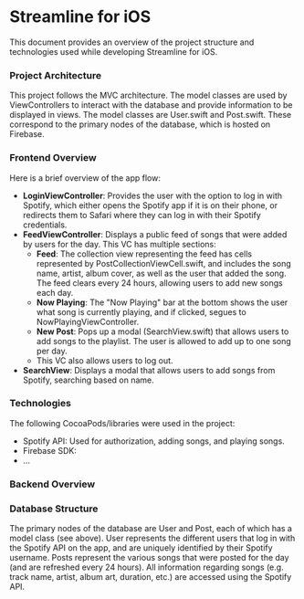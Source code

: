 # Streamline for iOS
This document provides an overview of the project structure and technologies used while developing Streamline for iOS.

### Project Architecture

This project follows the MVC architecture. The model classes are used by ViewControllers to interact with the database and provide information to be displayed in views. The model classes are User.swift and Post.swift. These correspond to the primary nodes of the database, which is hosted on Firebase.

### Frontend Overview

Here is a brief overview of the app flow:

* **LoginViewController**: Provides the user with the option to log in with Spotify, which either opens the Spotify app if it is on their phone, or redirects them to Safari where they can log in with their Spotify credentials.
* **FeedViewController**: Displays a public feed of songs that were added by users for the day. This VC has multiple sections:
  * **Feed**: The collection view representing the feed has cells represented by PostCollectionViewCell.swift, and includes the song name, artist, album cover, as well as the user that added the song. The feed clears every 24 hours, allowing users to add new songs each day.
  * **Now Playing**: The "Now Playing" bar at the bottom shows the user what song is currently playing, and if clicked, segues to NowPlayingViewController.
  * **New Post**: Pops up a modal (SearchView.swift) that allows users to add songs to the playlist. The user is allowed to add up to one song per day.
  * This VC also allows users to log out.
* **SearchView**: Displays a modal that allows users to add songs from Spotify, searching based on name.

### Technologies

The following CocoaPods/libraries were used in the project:
 * Spotify API: Used for authorization, adding songs, and playing songs.
 * Firebase SDK: 
 * ...
 
### Backend Overview

### Database Structure

The primary nodes of the database are User and Post, each of which has a model class (see above). User represents the different users that log in with the Spotify API on the app, and are uniquely identified by their Spotify username. Posts represent the various songs that were posted for the day (and are refreshed every 24 hours). All information regarding songs (e.g. track name, artist, album art, duration, etc.) are accessed using the Spotify API.
